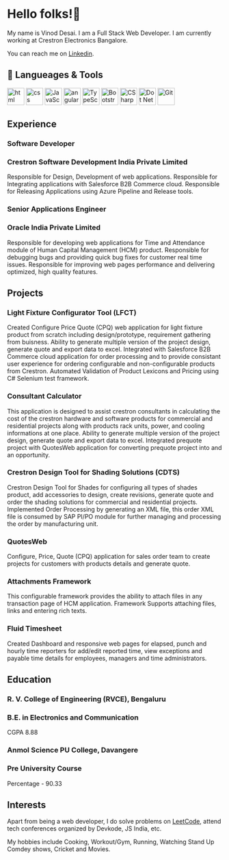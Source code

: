 # Hello folks!👋

My name is Vinod Desai. I am a Full Stack Web Developer. I am currently working at Crestron Electronics Bangalore.

You can reach me on [Linkedin](https://in.linkedin.com/in/vinoddesai147).

## 🔧 Langueages & Tools
<p align='left'>
  <img src="https://upload.wikimedia.org/wikipedia/commons/thumb/6/61/HTML5_logo_and_wordmark.svg/2048px-HTML5_logo_and_wordmark.svg.png" alt="html" width="40" height="40">
  <img src='https://upload.wikimedia.org/wikipedia/commons/thumb/d/d5/CSS3_logo_and_wordmark.svg/1200px-CSS3_logo_and_wordmark.svg.png' alt="css" width="40" height="40">
  <img src='https://upload.wikimedia.org/wikipedia/commons/6/6a/JavaScript-logo.png' height='40' width='40' alt="JavaScript">
  <img src="https://angular.io/assets/images/logos/angular/angular.svg" alt="angular" width="40" height="40"/>
  <img src="https://upload.wikimedia.org/wikipedia/commons/thumb/4/4c/Typescript_logo_2020.svg/240px-Typescript_logo_2020.svg.png" alt="TypeScript" width="40" height="40"/>
  <img src="https://upload.wikimedia.org/wikipedia/commons/thumb/b/b2/Bootstrap_logo.svg/240px-Bootstrap_logo.svg.png" alt="Bootstrap" width="40" height="40"/>
  <img src="https://upload.wikimedia.org/wikipedia/commons/thumb/0/0d/C_Sharp_wordmark.svg/240px-C_Sharp_wordmark.svg.png" alt="CSharp" width="40" height="40"/>
  <img src="https://upload.wikimedia.org/wikipedia/commons/thumb/a/a3/.NET_Logo.svg/240px-.NET_Logo.svg.png" alt="Dot Net Framework" width="40" height="40"/>
  <img src="https://upload.wikimedia.org/wikipedia/commons/thumb/e/e0/Git-logo.svg/240px-Git-logo.svg.png" alt="Git" width="40" height="40"/>
</p>

## Experience

### **Software Developer**
### Crestron Software Development India Private Limited
Responsible for Design, Development of web applications.
Responsible for Integrating applications with Salesforce B2B Commerce cloud.
Responsible for Releasing Applications using Azure Pipeline and Release tools.

### **Senior Applications Engineer**
### Oracle India Private Limited
Responsible for developing web applications for Time and Attendance module of Human Capital Management (HCM) product.
Responsible for debugging bugs and providing quick bug fixes for customer real time issues.
Responsible for improving web pages performance and delivering optimized, high quality features.

## Projects

### Light Fixture Configurator Tool (LFCT)
Created Configure Price Quote (CPQ) web application for light fixture product from scratch including design/prototype, requirement gathering from buisness.
Ability to generate multiple version of the project design, generate quote and export data to excel.
Integrated with Salesforce B2B Commerce cloud application for order processing and to provide consistant user experience for ordering configurable and non-configurable products from Crestron.
Automated Validation of Product Lexicons and Pricing using C# Selenium test framework.

### Consultant Calculator
This application is designed to assist crestron consultants in calculating the cost of the crestron hardware and software products for commercial and residential projects along with products rack units, power, and cooling informations at one place.
Ability to generate multiple version of the project design, generate quote and export data to excel.
Integrated prequote project with QuotesWeb application for converting prequote project into and an opportunity.

### Crestron Design Tool for Shading Solutions (CDTS)
Crestron Design Tool for Shades for configuring all types of shades product, add accessories to design, create revisions, generate quote and order the shading solutions for commercial and residential projects.
Implemented Order Processing by generating an XML file, this order XML file is consumed by SAP PI/PO module for further managing and processing the order by manufacturing unit.

### QuotesWeb
Configure, Price, Quote (CPQ) application for sales order team to create projects for customers with products details and generate quote.

### Attachments Framework
This configurable framework provides the ability to attach files in any transaction page of HCM application.
Framework Supports attaching files, links and entering rich texts.

### Fluid Timesheet
Created Dashboard and responsive web pages for elapsed, punch and hourly time reporters for add/edit reported time, view exceptions and payable time details for employees, managers and time administrators.

## Education

### **R. V. College of Engineering (RVCE), Bengaluru**
### B.E. in Electronics and Communication
CGPA 8.88

### **Anmol Science PU College, Davangere**
### Pre University Course
Percentage - 90.33

## Interests

Apart from being a web developer, I do solve problems on [LeetCode](https://leetcode.com/vinoddesai07app/), attend tech conferences organized by Devkode, JS India, etc.

My hobbies include Cooking, Workout/Gym, Running, Watching Stand Up Comdey shows, Cricket and Movies.

